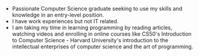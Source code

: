 - Passionate Computer Science graduate seeking to use my skills and knowledge in an entry-level position. 
- I have work experiences but not IT related. 
- I am taking my time in learning programming by reading articles, watching videos and enrolling in online courses like CS50's Introduction to Computer Science - Harvard University's introduction to the intellectual enterprises of computer science and the art of programming.
<!---
krist0fffff/krist0fffff is a ✨ special ✨ repository because its `README.md` (this file) appears on your GitHub profile.
You can click the Preview link to take a look at your changes.
--->
